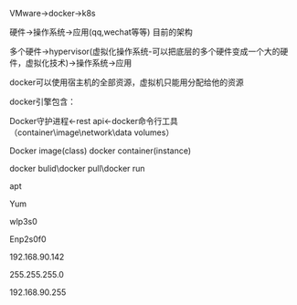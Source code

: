 VMware->docker->k8s

硬件->操作系统->应用(qq,wechat等等) 目前的架构

多个硬件->hypervisor(虚拟化操作系统-可以把底层的多个硬件变成一个大的硬件，虚拟化技术)->操作系统->应用

docker可以使用宿主机的全部资源，虚拟机只能用分配给他的资源

docker引擎包含：

Docker守护进程<-rest api<-docker命令行工具（container\image\network\data volumes）

Docker image(class) docker container(instance)

docker bulid\docker pull\docker run



apt

Yum





wlp3s0

Enp2s0f0

192.168.90.142

255.255.255.0

192.168.90.255